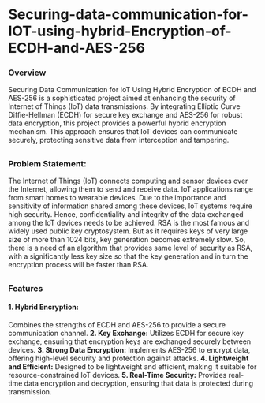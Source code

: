 # Securing-data-communication-for-IOT-using-hybrid-Encryption-of-ECDH-and-AES-256

### Overview
Securing Data Communication for IoT Using Hybrid Encryption of ECDH and AES-256 is a sophisticated project aimed at enhancing the security of Internet of Things (IoT) data transmissions. By integrating Elliptic Curve Diffie-Hellman (ECDH) for secure key exchange and AES-256 for robust data encryption, this project provides a powerful hybrid encryption mechanism. This approach ensures that IoT devices can communicate securely, protecting sensitive data from interception and tampering.
##

### Problem Statement:
The Internet of Things (IoT) connects computing and sensor devices over the Internet, allowing them to send and receive data. IoT applications range from smart homes to wearable devices. Due to the importance and sensitivity of information shared among these devices, IoT systems require high security. Hence, confidentiality and integrity of the data exchanged among the IoT devices needs to be achieved. 
RSA is the most famous and widely used public key cryptosystem. But as it requires keys of very large size of more than 1024 bits, key generation becomes extremely slow. So, there is a need of an algorithm that provides same level of security as RSA, with a significantly less key size so that the key generation and in turn the encryption process will be faster than RSA.
##

### Features
#### 1.	Hybrid Encryption: #### 
Combines the strengths of ECDH and AES-256 to provide a secure communication channel.
**2.	Key Exchange:** Utilizes ECDH for secure key exchange, ensuring that encryption keys are exchanged securely between devices.
**3.	Strong Data Encryption:** Implements AES-256 to encrypt data, offering high-level security and protection against attacks.
**4.	Lightweight and Efficient:** Designed to be lightweight and efficient, making it suitable for resource-constrained IoT devices.
**5.	Real-Time Security:** Provides real-time data encryption and decryption, ensuring that data is protected during transmission.
